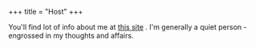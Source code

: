 +++
title = "Host"
+++

You'll find lot of info about me at [this site](https://vishvasa.github.io/) . I'm generally a quiet person - engrossed in my thoughts and affairs.

